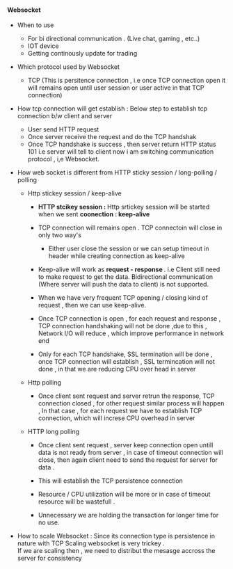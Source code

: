 #### Websocket

* When to use

    * For bi directional communication . (Live chat, gaming , etc..)
    * IOT device
    * Getting continously update for trading

* Which protocol used by Websocket

    * TCP (This is persitence connection , i.e once TCP connection open it will remains open until user session or user active in that TCP connection)

* How tcp connection will get establish : Below step to establish tcp connection b/w client and server

    * User send HTTP request
    * Once server receive the request and do the TCP handshak
    * Once TCP handshake is success , then server return HTTP status 101 i.e server will tell to client now i am switching communication
    protocol , i,e Websocket.
* How web socket is different from HTTP sticky session / long-polling / polling

    * Http stickey session / keep-alive

        * <b>HTTP stcikey session : </b> Http srtickey session will be started when we sent <b>coonection : keep-alive</b>
        * TCP connection will remains open . TCP connectoin will close in only two way's
            
            * Either user close the session or we can setup timeout in header while creating connection as keep-alive

        * Keep-alive will work as <b>request - response </b>. i.e Client still need to make request to get the data. Bidirectional communication (Where server will push the data to client) is not supported.
        * When we have very frequent TCP opening / closing kind of request , then we can use keep-alive.
        * Once TCP connection is open , for each request and response , TCP connection handshaking will not be done ,due to this , Network I/O will reduce , which improve performance in network end

        * Only for each TCP handshake, SSL termination will be done , once TCP connection will establish , SSL termincation will not done , in that we are reducing CPU over head in server 

    * Http polling

        * Once client sent request and server retrun the response, TCP connection closed , for other request similar process will happen , In that case , for each request we have to establish TCP connection, which will increse CPU overhead in server

    * HTTP long polling

        * Once client sent request , server keep connection open untill data is not ready from server , in case of timeout connection will close, then again client need to send the request for server for data . 

        * This will establish the TCP persistence connection

        * Resource / CPU utilization will be more or in case of timeout resource will be wastefull .

        * Unnecessary we are holding the transaction for longer time for no use.


* How to scale Websocket : Since its connection type is persistence in nature with TCP Scaling websocket is very trickey . </br> If we are scaling then , we need to distribut the mesasge accross the server for consistency

    